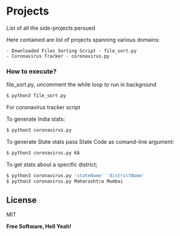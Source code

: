 # Projects
List of all the side-projects persued 

Here contained are list of projects spanning various domains:

    - Downloaded Files Sorting Script - file_sort.py
    - Coronavirus Tracker - coronavirus.py


### How to execute?

file_sort.py, uncomment the while loop to run in background 
```sh
$ python3 file_sort.py
```

For coronavirus tracker script

To generate India stats:
```sh
$ python3 coronavirus.py
```

To generate State stats pass State Code as comand-line argument:
```sh
$ python3 coronavirus.py KA
```

To get stats about a specific district; 
```sh
$ python3 coronavirus.py 'stateName' 'districtName'
$ python3 coronavirus.py Maharashtra Mumbai
```

License
----

MIT


**Free Software, Hell Yeah!**

